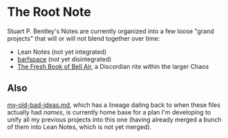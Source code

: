 # The Root Note

Stuart P. Bentley's Notes are currently organized into a few loose "grand projects" that will or will not blend together over time:

- Lean Notes (not yet integrated)
- [barfspace][] (not yet disintegrated)
- [The Fresh Book of Bell Air][FBBA], a Discordian rite within the larger Chaos

## Also

[my-old-bad-ideas.md][], which has a lineage dating back to when these files actually had *names*, is currently home base for a plan I'm developing to unify all my previous projects into this one (having already merged a bunch of them into Lean Notes, which is not yet merged).

[barfspace]: 7f9a66a0-38fc-49e0-8489-270cdd3036ee.md
[FBBA]: 45fc3859-ce9b-4317-afd9-7d3f52dc5dd2.md

[my-old-bad-ideas.md]: f3f3d6ba-6342-415a-9f3b-ab4f1d75a692.md
